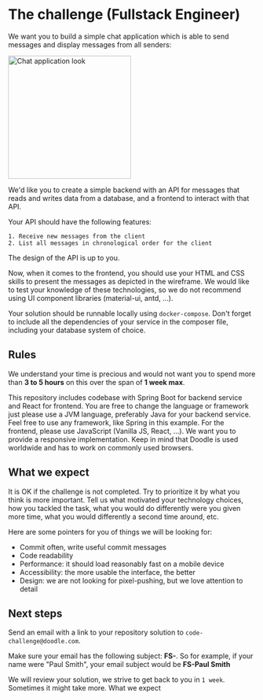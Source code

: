 # The challenge (Fullstack Engineer)
We want you to build a simple chat application which is able to send messages and display messages
from all senders:

<img src="frontend/chat.png" alt="Chat application look" width="250"/>

We'd like you to create a simple backend with an API for messages that reads and writes data from a
database, and a frontend to interact with that API.

Your API should have the following features:

```
1. Receive new messages from the client
2. List all messages in chronological order for the client
```

The design of the API is up to you.

Now, when it comes to the frontend, you should use your HTML and CSS skills to present the messages
as depicted in the wireframe. We would like to test your knowledge of these technologies, 
so we do not recommend using UI component libraries (material-ui, antd, ...).

Your solution should be runnable locally using `docker-compose`. Don't forget to include all the
dependencies of your service in the composer file, including your database system of choice.

## Rules
We understand your time is precious and would not want you to spend more than **3 to 5 hours** on this
over the span of **1 week max**.

This repository includes codebase with Spring Boot for backend service and React for frontend.
You are free to change the language or framework just please use a JVM language, preferably Java for your backend service. Feel free to use any framework,
like Spring in this example. For the frontend, please use JavaScript (Vanilla JS, React, ...). We want you
to provide a responsive implementation. Keep in mind that Doodle is used worldwide and has to work on
commonly used browsers.

## What we expect

It is OK if the challenge is not completed. Try to prioritize it by what you think is more important. Tell us
what motivated your technology choices, how you tackled the task, what you would do differently were you
given more time, what you would differently a second time around, etc.

Here are some pointers for you of things we will be looking for:


* Commit often, write useful commit messages
* Code readability
* Performance: it should load reasonably fast on a mobile device
* Accessibility: the more usable the interface, the better
* Design: we are not looking for pixel-pushing, but we love attention to detail

## Next steps

Send an email with a link to your repository solution to `code-challenge@doodle.com`.

Make sure your email has the following subject: **FS-<yourname>**. So for example, if your name were
"Paul Smith", your email subject would be **FS-Paul Smith**

We will review your solution, we strive to get back to you in `1 week`. Sometimes it might take more.
What we expect
